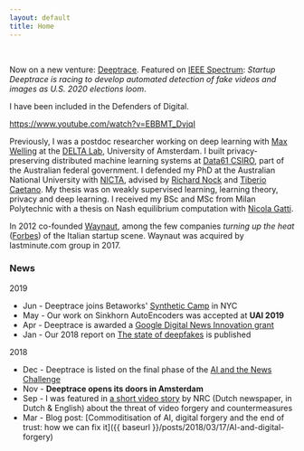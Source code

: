 ```yaml
---
layout: default
title: Home
---
```


<br>

Now on a new venture: [Deeptrace](https://www.deeptracelabs.com). Featured on [IEEE Spectrum](https://spectrum.ieee.org/tech-talk/robotics/artificial-intelligence/will-deepfakes-detection-be-ready-for-2020): *Startup Deeptrace is racing to develop automated detection of fake videos and images as U.S. 2020 elections loom*.

I have been included in the Defenders of Digital. 

https://www.youtube.com/watch?v=EBBMT_DvjqI

Previously, I was a postdoc researcher working on deep learning with [Max Welling](https://staff.fnwi.uva.nl/m.welling/) at the [DELTA Lab](https://ivi.fnwi.uva.nl/uvaboschdeltalab/), University of Amsterdam. I built privacy-preserving distributed machine learning systems at [Data61 CSIRO](http://www.data61.csiro.au), part of the Australian federal government.
I defended my PhD at the Australian National University with [NICTA](https://en.wikipedia.org/wiki/NICTA), advised by
[Richard Nock](http://users.cecs.anu.edu.au/~rnock/) and
[Tiberio Caetano](http://www.tiberiocaetano.com). My thesis was on weakly supervised learning, learning theory, privacy and deep learning.
I received my BSc and MSc from Milan Polytechnic with
a thesis on Nash equilibrium computation with [Nicola Gatti](http://www.gametheory.polimi.it/nicola-gatti.html).

In 2012 co-founded [Waynaut](http://www.waynaut.com), among the few companies
*turning up the heat* ([Forbes](http://lnkd.in/d3UGMsx)) of the Italian startup scene. Waynaut was acquired by lastminute.com group in 2017.


### News
2019

- Jun - Deeptrace joins Betaworks' [Synthetic Camp](https://betaworksventures.com/camp) in NYC
- May - Our work on Sinkhorn AutoEncoders was accepted at **UAI 2019**
- Apr - Deeptrace is awarded a [Google Digital News Innovation grant](https://newsinitiative.withgoogle.com/dnifund/dni-projects/deeptrace/)
- Jan - Our 2018 report on [The state of deepfakes](https://www.deeptracelabs.com/report) is published

2018

- Dec - Deeptrace is listed on the final phase of the [AI and the News Challenge](https://aiethicsinitiative.org/news/2018/12/3/meet-the-66-finalists-in-the-ai-and-the-news-open-challenge)
- Nov - **Deeptrace opens its doors in Amsterdam**
- Sep - I was featured in [a short video story](https://www.nrc.nl/nieuws/2018/09/14/zo-probeerden-we-een-overtuigende-nepvideo-te-maken-a1614749) by NRC (Dutch newspaper, in Dutch & English) about the threat of video forgery and countermeasures
- Mar - Blog post: [Commoditisation of AI, digital forgery and the end of trust: how we can fix it]({{ baseurl }}/posts/2018/03/17/AI-and-digital-forgery)
